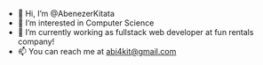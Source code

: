 - 👋 Hi, I’m @AbenezerKitata
- 👀 I’m interested in Computer Science
- 🌱 I’m currently working as fullstack web developer at fun rentals company!
- 📫 You can reach me at abi4kit@gmail.com

<!---
AbenezerKitata/AbenezerKitata is a ✨ special ✨ repository because its `README.md` (this file) appears on your GitHub profile.
You can click the Preview link to take a look at your changes.
--->
